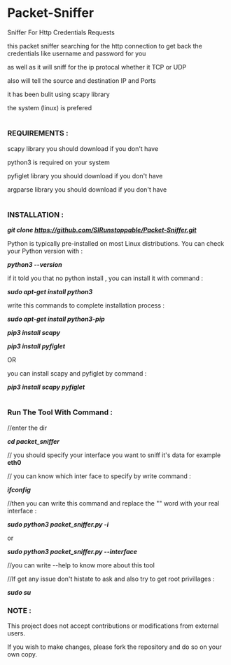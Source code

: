 # Packet-Sniffer
Sniffer For Http Credentials Requests

this packet sniffer searching for the http connection to get back the credentials like username and password for you

as well as it will sniff for the ip protocal whether it TCP or UDP

also will tell the source and destination IP and Ports

it has been bulit using scapy library


the system (linux) is prefered 

#
#

### REQUIREMENTS : 

scapy library you should download if you don't have 

python3 is required on your system

pyfiglet library you should download if you don't have

argparse library you should download if you don't have

#
#

### INSTALLATION :

***git clone https://github.com/SIRunstoppable/Packet-Sniffer.git***

Python is typically pre-installed on most Linux distributions. You can check your Python version with :

***python3 --version***

if it told you that no python install , you can install it with command :

***sudo apt-get install python3***

write this commands to complete installation process : 

***sudo apt-get install python3-pip***

***pip3 install scapy***

***pip3 install pyfiglet***

OR

you can install scapy and pyfiglet by command :

***pip3 install scapy pyfiglet***

#
#
### Run The Tool With Command : 

//enter the dir

***cd packet_sniffer***

// you should specify your interface you want to sniff it's data for example **eth0**

// you can know which inter face to specify by write command : 

***ifconfig***

//then you can write this command and replace the "<interface>" word with your real interface :

***sudo python3 packet_sniffer.py -i <interface>***

or

***sudo python3 packet_sniffer.py --interface <interface>***

//you can write --help to know more about this tool


//If get any issue don't histate to ask and also try to get root privillages :

***sudo su***


### NOTE : 

This project does not accept contributions or modifications from external users.

If you wish to make changes, please fork the repository and do so on your own copy.



